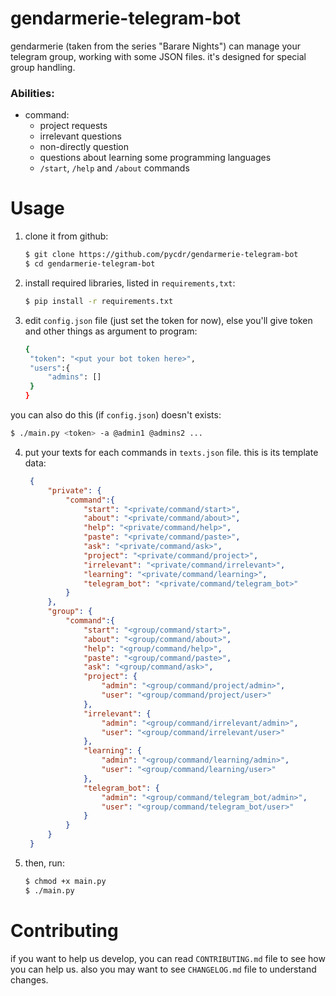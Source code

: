 # gendarmerie-telegram-bot
gendarmerie (taken from the series "Barare Nights") can manage your telegram group, working with some JSON files. it's designed for special group handling.
### Abilities:
+ command:
  + project requests
  + irrelevant questions
  + non-directly question
  + questions about learning some programming languages
  + `/start`, `/help` and `/about` commands
# Usage

1. clone it from github:

   ```bash
   $ git clone https://github.com/pycdr/gendarmerie-telegram-bot
   $ cd gendarmerie-telegram-bot
   ```
   
2. install required libraries, listed in `requirements,txt`:

   ```bash
   $ pip install -r requirements.txt
   ```

3. edit `config.json` file (just set the token for now), else you'll give token and other things as argument to program:

   ```bash
   {
   	"token": "<put your bot token here>",
   	"users":{
   		"admins": []
   	}
   }
   ```

you can also do this (if `config.json`) doesn't exists:

```bash
$ ./main.py <token> -a @admin1 @admins2 ...
```

4. put your texts for each commands in `texts.json` file. this is its template data:

   ```json
	{
		"private": {
			"command":{
				"start": "<private/command/start>",
				"about": "<private/command/about>",
				"help": "<private/command/help>",
				"paste": "<private/command/paste>",
				"ask": "<private/command/ask>",
				"project": "<private/command/project>",
				"irrelevant": "<private/command/irrelevant>",
				"learning": "<private/command/learning>",
				"telegram_bot": "<private/command/telegram_bot>"
			}
		},
		"group": {
			"command":{
				"start": "<group/command/start>",
				"about": "<group/command/about>",
				"help": "<group/command/help>",
				"paste": "<group/command/paste>",
				"ask": "<group/command/ask>",
				"project": {
					"admin": "<group/command/project/admin>",
					"user": "<group/command/project/user>"
				},
				"irrelevant": {
					"admin": "<group/command/irrelevant/admin>",
					"user": "<group/command/irrelevant/user>"
				},
				"learning": {
					"admin": "<group/command/learning/admin>",
					"user": "<group/command/learning/user>"
				},
				"telegram_bot": {
					"admin": "<group/command/telegram_bot/admin>",
					"user": "<group/command/telegram_bot/user>"
				}
			}
		}
	}
   ```

5. then, run:

   ```bash
   $ chmod +x main.py
   $ ./main.py
   ```

# Contributing

if you want to help us develop, you can read `CONTRIBUTING.md` file to see how you can help us. also you may want to see `CHANGELOG.md` file to understand changes.



